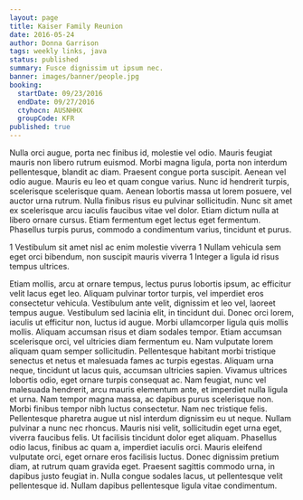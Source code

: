 ```yaml
---
layout: page
title: Kaiser Family Reunion
date: 2016-05-24
author: Donna Garrison
tags: weekly links, java
status: published
summary: Fusce dignissim ut ipsum nec.
banner: images/banner/people.jpg
booking:
  startDate: 09/23/2016
  endDate: 09/27/2016
  ctyhocn: AUSNHHX
  groupCode: KFR
published: true
---
```

Nulla orci augue, porta nec finibus id, molestie vel odio. Mauris feugiat mauris non libero rutrum euismod. Morbi magna ligula, porta non interdum pellentesque, blandit ac diam. Praesent congue porta suscipit. Aenean vel odio augue. Mauris eu leo et quam congue varius. Nunc id hendrerit turpis, scelerisque scelerisque quam. Aenean lobortis massa ut lorem posuere, vel auctor urna rutrum. Nulla finibus risus eu pulvinar sollicitudin. Nunc sit amet ex scelerisque arcu iaculis faucibus vitae vel dolor. Etiam dictum nulla at libero ornare cursus. Etiam fermentum eget lectus eget fermentum. Phasellus turpis purus, commodo a condimentum varius, tincidunt et purus.

1 Vestibulum sit amet nisl ac enim molestie viverra
1 Nullam vehicula sem eget orci bibendum, non suscipit mauris viverra
1 Integer a ligula id risus tempus ultrices.

Etiam mollis, arcu at ornare tempus, lectus purus lobortis ipsum, ac efficitur velit lacus eget leo. Aliquam pulvinar tortor turpis, vel imperdiet eros consectetur vehicula. Vestibulum ante velit, dignissim et leo vel, laoreet tempus augue. Vestibulum sed lacinia elit, in tincidunt dui. Donec orci lorem, iaculis ut efficitur non, luctus id augue. Morbi ullamcorper ligula quis mollis mollis. Aliquam accumsan risus et diam sodales tempor. Etiam accumsan scelerisque orci, vel ultricies diam fermentum eu. Nam vulputate lorem aliquam quam semper sollicitudin. Pellentesque habitant morbi tristique senectus et netus et malesuada fames ac turpis egestas. Aliquam urna neque, tincidunt ut lacus quis, accumsan ultricies sapien. Vivamus ultrices lobortis odio, eget ornare turpis consequat ac.
Nam feugiat, nunc vel malesuada hendrerit, arcu mauris elementum ante, et imperdiet nulla ligula et urna. Nam tempor magna massa, ac dapibus purus scelerisque non. Morbi finibus tempor nibh luctus consectetur. Nam nec tristique felis. Pellentesque pharetra augue ut nisl interdum dignissim eu ut neque. Nullam pulvinar a nunc nec rhoncus. Mauris nisi velit, sollicitudin eget urna eget, viverra faucibus felis. Ut facilisis tincidunt dolor eget aliquam. Phasellus odio lacus, finibus ac quam a, imperdiet iaculis orci. Mauris eleifend vulputate orci, eget ornare eros facilisis luctus. Donec dignissim pretium diam, at rutrum quam gravida eget. Praesent sagittis commodo urna, in dapibus justo feugiat in. Nulla congue sodales lacus, ut pellentesque velit pellentesque id. Nullam dapibus pellentesque ligula vitae condimentum.
